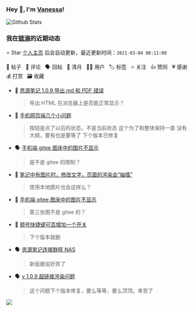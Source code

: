 ### Hey 👋, I'm [Vanessa](http://vanessa.b3log.org/)!

![Github Stats](https://github-readme-stats.vercel.app/api?username=Vanessa219&show_icons=true)

<!--events start -->

### 我在[链滴](https://ld246.com)的近期动态

⭐️ Star [个人主页](https://github.com/Vanessa219/Vanessa219) 后会自动更新，最近更新时间：`2021-03-04 08:11:08`

📝 帖子 &nbsp; 💬 评论 &nbsp; 🗣 回帖 &nbsp; 🌙 清月 &nbsp; 👨‍💻 用户 &nbsp; 🏷️ 标签 &nbsp; ⭐️ 关注 &nbsp; 👍 赞同 &nbsp; 💗 感谢 &nbsp; 💰 打赏 &nbsp; 🗃 收藏

* 💬 [思源笔记 1.0.9 导出 md 和 PDF 错误](https://ld246.com/article/1614766521020/comment/1614787693128#comments)

  > 导出 HTML 在浏览器上是否能正常显示？
* 💬 [手机网页端几个小问题](https://ld246.com/article/1614785177918/comment/1614787122837#comments)

  > 按钮是点了以后的状态，不是当前状态 这个为了和整体保持一直 没有大纲，要有也是要等了 下个版本已修复
* 🗣 [手机端 gitee 图床中的图片不显示](https://ld246.com/article/1614765289217/comment/1614775317650#comments)

  > 是不是 gitee 的限制？
* 💬 [笔记中有图片时，修改文字，页面的渲染会“抽搐”](https://ld246.com/article/1614770075642/comment/1614786814424#comments)

  > 使用本地图片也会这样么？
* 💬 [手机端 gitee 图床中的图片不显示](https://ld246.com/article/1614765289217/comment/1614773256638#comments)

  > 第三张图不是 gitee 的？
* 💬 [顿号快捷键可否增加一个开关](https://ld246.com/article/1614085320000/comment/1614764793516#comments)

  > 下个版本就删
* 🗣 [思源笔记连接群晖 NAS](https://ld246.com/article/1614755626679/comment/1614759303970#comments)

  > 新版据说好弄了
* 🗣 [v 1.0.9 超链接渲染问题](https://ld246.com/article/1614686935539/comment/1614759338255#comments)

  > 这个问题下个版本修复，要么等等，要么顶顶。幸苦了


<!--events end -->

<a title="Hits" target="_blank" href="https://github.com/Vanessa219/Vanessa219"><img src="https://hits.b3log.org/Vanessa219/Vanessa219.svg"></a>
